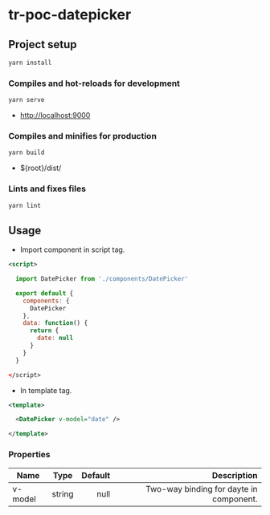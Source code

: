 # tr-poc-datepicker

## Project setup

```bash
yarn install
```

### Compiles and hot-reloads for development

```bash
yarn serve
```

* <http://localhost:9000>

### Compiles and minifies for production

```bash
yarn build
```

* ${root}/dist/

### Lints and fixes files

```bash
yarn lint
```

## Usage

* Import component in script tag.

```xml
<script>
```

```javascript
  import DatePicker from './components/DatePicker'

  export default {
    components: {
      DatePicker
    },
    data: function() {
      return {
        date: null
      }
    }
  }
```

```xml
</script>
```

* In template tag.

```xml
<template>

  <DatePicker v-model="date" />

</template>
```

### Properties

Name          | Type  | Default | Description|
--------------|:-----:|--------:| ----------:|
v-model       | string|  null   | Two-way binding for dayte in component.|

